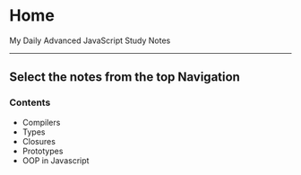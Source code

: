 # Home

My Daily Advanced JavaScript Study Notes

---

<div class="text-center">
  <h2>Select the notes from the top Navigation</h2> 
</div>

<div class="jumbotron">

<div class="row">
  <div class="col-sm-12">
    <div class="card">
      <div class="card-body">
        <h3 class="card-title">Contents</h3>
        <p class="card-text">
            <ul>
                <li>Compilers</li>
                <li>Types</li>
                <li>Closures</li>
                <li>Prototypes</li>
                <li>OOP in Javascript</li>
            </ul>
        </p>
      </div>
    </div>
  </div>
</div>
